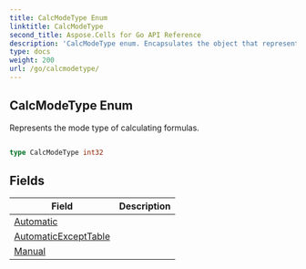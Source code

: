```yaml
---
title: CalcModeType Enum 
linktitle: CalcModeType
second_title: Aspose.Cells for Go API Reference
description: 'CalcModeType enum. Encapsulates the object that represents calcmodetype in Go.'
type: docs
weight: 200
url: /go/calcmodetype/
---
```


## CalcModeType Enum

Represents the mode type of calculating formulas.

```go

type CalcModeType int32


```

## Fields

| Field | Description |
| --- | --- |
|[Automatic](./automatic/) |  | 
|[AutomaticExceptTable](./automaticexcepttable/) |  | 
|[Manual](./manual/) |  | 
